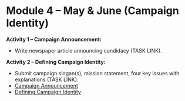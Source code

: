 # Module 4 – May & June (Campaign Identity)

**Activity 1 – Campaign Announcement:**
- Write newspaper article announcing candidacy (TASK LINK).

**Activity 2 – Defining Campaign Identity:**
- Submit campaign slogan(s), mission statement, four key issues with explanations (TASK LINK).
- [Campaign Announcement](https://www.bernardjohnson4congress.com/general_election_campaign_announcement_may_and_june_test_mode)
- [Defining Campaign Identity](https://www.bernardjohnson4congress.com/general_election_defining_your_campaign_s_identity_may_and_june_test_mode)
